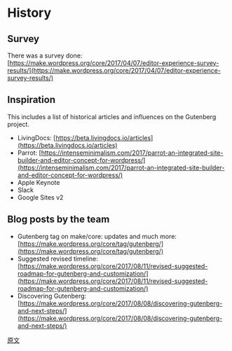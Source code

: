# History

## Survey
There was a survey done: [https://make.wordpress.org/core/2017/04/07/editor-experience-survey-results/](https://make.wordpress.org/core/2017/04/07/editor-experience-survey-results/)

## Inspiration
This includes a list of historical articles and influences on the Gutenberg project.

- LivingDocs: [https://beta.livingdocs.io/articles](https://beta.livingdocs.io/articles)
- Parrot: [https://intenseminimalism.com/2017/parrot-an-integrated-site-builder-and-editor-concept-for-wordpress/](https://intenseminimalism.com/2017/parrot-an-integrated-site-builder-and-editor-concept-for-wordpress/)
- Apple Keynote
- Slack
- Google Sites v2

## Blog posts by the team

- Gutenberg tag on make/core: updates and much more: [https://make.wordpress.org/core/tag/gutenberg/](https://make.wordpress.org/core/tag/gutenberg/)
- Suggested revised timeline: [https://make.wordpress.org/core/2017/08/11/revised-suggested-roadmap-for-gutenberg-and-customization/](https://make.wordpress.org/core/2017/08/11/revised-suggested-roadmap-for-gutenberg-and-customization/)
- Discovering Gutenberg: [https://make.wordpress.org/core/2017/08/08/discovering-gutenberg-and-next-steps/](https://make.wordpress.org/core/2017/08/08/discovering-gutenberg-and-next-steps/)

[原文](https://github.com/WordPress/gutenberg/blob/trunk/docs/getting-started/history.md)

